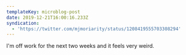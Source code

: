 ```yaml
---
templateKey: microblog-post
date: 2019-12-21T16:00:16.233Z
syndication:
  - 'https://twitter.com/mjmoriarity/status/1208419555703308294'
---
```


I'm off work for the next two weeks and it feels very weird.
